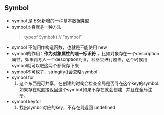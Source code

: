 ## Symbol
  - symbol 是 ES6新增的一种基本数据类型
  - symbol本身就是一种方法
    > typeof Symbol() // "symbol"
  - symbol 不能用作构造函数，也就是不能使用 new
  - symbol的作用：**作为对象属性的唯一标识符** ，比如对象存在一个description属性，如果再写入一个description的值，容器会进行覆盖，这个时候用symbol就可以吧这两个都保存下来
  - symbol不可枚举，stringify()会忽略 symbol
  - symbol for
    1. 这个东西是可共享，在创建的时候会检查全局是否寻在这个key的symbol.如果存在就直接返回这个symbol,如果不存在就会创建，并且在全局注册。
  - symbol keyfor
    1. 找出symbol对应的key，不存在则返回 undefined